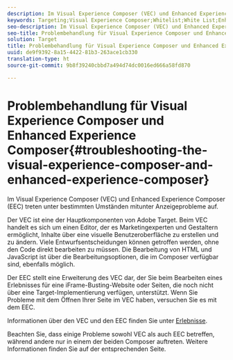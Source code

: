 ```yaml
---
description: Im Visual Experience Composer (VEC) und Enhanced Experience Composer (EEC) treten unter bestimmten Umständen mitunter Anzeigeprobleme auf.
keywords: Targeting;Visual Experience Composer;Whitelist;White List;Enhanced Visual Experience Composer;VEC;Fehlerbehebung Visual Experience Composer;Fehlerbehebung;EEC;Enhanced Experience Composer;TLS;TLS 1.2
seo-description: Im Visual Experience Composer (VEC) und Enhanced Experience Composer (EEC) treten unter bestimmten Umständen mitunter Anzeigeprobleme auf.
seo-title: Problembehandlung für Visual Experience Composer und Enhanced Experience Composer
solution: Target
title: Problembehandlung für Visual Experience Composer und Enhanced Experience Composer
uuid: de9f9392-8a15-4422-81b3-263ace1cb330
translation-type: ht
source-git-commit: 9b8f39240cbbd7a494d74dc0016ed666a58fd870

---
```



# Problembehandlung für Visual Experience Composer und Enhanced Experience Composer{#troubleshooting-the-visual-experience-composer-and-enhanced-experience-composer}

Im Visual Experience Composer (VEC) und Enhanced Experience Composer (EEC) treten unter bestimmten Umständen mitunter Anzeigeprobleme auf.

Der VEC ist eine der Hauptkomponenten von Adobe Target. Beim VEC handelt es sich um einen Editor, der es Marketingexperten und Gestaltern ermöglicht, Inhalte über eine visuelle Benutzeroberfläche zu erstellen und zu ändern. Viele Entwurfsentscheidungen können getroffen werden, ohne den Code direkt bearbeiten zu müssen. Die Bearbeitung von HTML und JavaScript ist über die Bearbeitungsoptionen, die im Composer verfügbar sind, ebenfalls möglich.

Der EEC stellt eine Erweiterung des VEC dar, der Sie beim Bearbeiten eines Erlebnisses für eine iFrame-Busting-Website oder Seiten, die noch nicht über eine Target-Implementierung verfügen, unterstützt. Wenn Sie Probleme mit dem Öffnen Ihrer Seite im VEC haben, versuchen Sie es mit dem EEC.

Informationen über den VEC und den EEC finden Sie unter [Erlebnisse](../../../c-experiences/experiences.md#concept_A2E10F6AFB3D4AEAB6951EE14688848D).

Beachten Sie, dass einige Probleme sowohl VEC als auch EEC betreffen, während andere nur in einem der beiden Composer auftreten. Weitere Informationen finden Sie auf der entsprechenden Seite.
